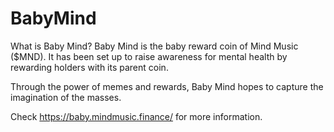 # BabyMind
What is Baby Mind?
Baby Mind is the baby reward coin of Mind Music ($MND). It has been set up to raise awareness for mental health by rewarding holders with its parent coin.

Through the power of memes and rewards, Baby Mind hopes to capture the imagination of the masses.

Check https://baby.mindmusic.finance/ for more information.
